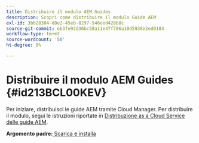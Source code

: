 ```yaml
---
title: Distribuire il modulo AEM Guides
description: Scopri come distribuire il modulo Guide AEM
exl-id: 3bb28304-d8e2-45eb-8297-546eed428b8c
source-git-commit: eb3fe92d36bc58a11e47f786a10d5938e2ed0184
workflow-type: tm+mt
source-wordcount: '50'
ht-degree: 0%

---
```


# Distribuire il modulo AEM Guides {#id213BCL00KEV}

Per iniziare, distribuisci le guide AEM tramite Cloud Manager. Per distribuire il modulo, segui le istruzioni riportate in [Distribuzione as a Cloud Service delle guide AEM](https://experienceleague.adobe.com/docs/experience-manager-xml-documentation-learn/tutorials/release-info/release-notes/cloud-release-notes/deploy-xml-on-aemaacs.html).

**Argomento padre:**[ Scarica e installa](download-install.md)
